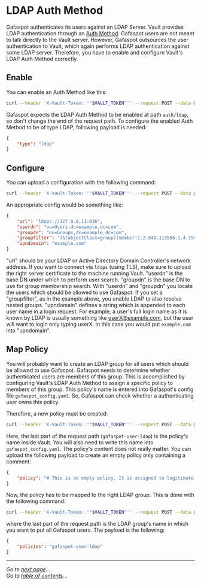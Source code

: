 # LDAP Auth Method

Gafaspot authenticates its users against an LDAP Server. Vault provides LDAP authentication through an [Auth Method](https://www.vaultproject.io/docs/auth/ldap.html). Gafaspot users are not meant to talk directly to the Vault server. However, Gafaspot outsources the user authentication to Vault, which again performs LDAP authentication against some LDAP server. Therefore, you have to enable and configure Vault's LDAP Auth Method correctly.

## Enable
You can enable an Auth Method like this:

```sh
curl --header 'X-Vault-Token: '"$VAULT_TOKEN"'' --request POST --data @auth_ldap_enable.json http://127.0.0.1:8200/v1/sys/auth/ldap
```

Gafaspot expects the LDAP Auth Method to be enabled at path `auth/ldap`, so don't change the end of the request path. To configure the enabled Auth Method to be of type LDAP, following payload is needed:

```json
{
    "type": "ldap"
}
```

## Configure
You can upload a configuration with the following command:

```sh
curl --header 'X-Vault-Token: '"$VAULT_TOKEN"'' --request POST --data @auth_ldap_config.json http://127.0.0.1:8200/v1/auth/ldap/config
```

An appropriate config would be something like:

```json
{
    "url": "ldaps://127.0.0.11:636",
    "userdn": "ou=Users,dc=example,dc=com",
    "groupdn": "ou=Groups,dc=example,dc=com",
    "groupfilter": "(&(objectClass=group)(member:1.2.840.113556.1.4.1941:={{.UserDN}}))",
    "upndomain": "example.com"
}
```

"url" should be your LDAP or Active Directory Domain Controller's network address. If you want to connect via `ldaps` (using TLS), make sure to upload the right server certificate to the machine running Vault. "userdn" is the base DN under which to perform user search. "groupdn" is the base DN to use for group membership search. With "userdn" and "groupdn" you locate the users which should be allowed to use Gafaspot. If you set a "groupfilter", as in the example above, you enable LDAP to also resolve nested groups. "upndomain" defines a string which is appended to each user name in a login request. For example, a user's full login name as it is known by LDAP is usually something like userX@example.com, but the user will want to login only typing userX. In this case you would put `example.com` into "upndomain".

## Map Policy
You will probably want to create an LDAP group for all users which should be allowed to use Gafaspot. Gafaspot needs to determine whether authenticated users are members of this group. This is accomplished by configuring Vault's LDAP Auth Method to assign a specific policy to members of this group. This policy's name is entered into Gafaspot's config file `gafaspot_config.yaml`. So, Gafaspot can check whether a authenticating user owns this policy.

Therefore, a new policy must be created:

```sh
curl --header 'X-Vault-Token: '"$VAULT_TOKEN"'' --request POST --data @policy_ldap_create.json http://127.0.0.1:8200/v1/sys/policy/gafaspot-user-ldap
```

Here, the last part of the request path (`gafaspot-user-ldap`) is the policy's name inside Vault. You will also need to write this name into `gafaspot_config.yaml`. The policy's content does not really matter. You can upload the following payload to create an empty policy only containing a comment:

```json
{
    "policy": "# This is an empty policy. It is assigned to legitimate Gafaspot users when authenticating with the LDAP Auth Method so that Gafaspot can recognize them by the policy name"
}
```

Now, the policy has to be mapped to the right LDAP group. This is done with the following command:

```sh
curl --header 'X-Vault-Token: '"$VAULT_TOKEN"'' --request POST --data @auth_ldap_map_policy.json http://127.0.0.1:8200/v1/auth/ldap/groups/your_ldap_group_for_gafaspot_users
```

where the last part of the request path is the LDAP group's name in which you want to put all Gafaspot users. The payload is the following:

```json
{
    "policies": "gafaspot-user-ldap"
}
```


---
*Go to [next page](secengs_general.md)...*  
*Go to [table of contents](README.md)...*

